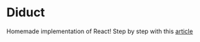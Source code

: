 # Diduct

Homemade implementation of React!
Step by step with this [article](https://engineering.hexacta.com/didact-learning-how-react-works-by-building-it-from-scratch-51007984e5c5)
